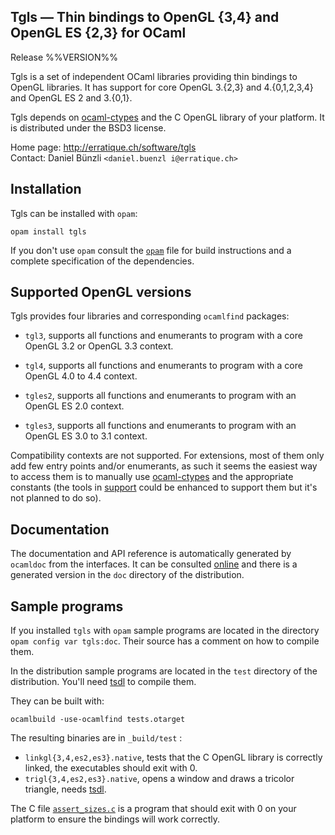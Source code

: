 Tgls — Thin bindings to OpenGL {3,4} and OpenGL ES {2,3} for OCaml
-------------------------------------------------------------------------------
Release %%VERSION%%

Tgls is a set of independent OCaml libraries providing thin bindings
to OpenGL libraries. It has support for core OpenGL 3.{2,3} and
4.{0,1,2,3,4} and OpenGL ES 2 and 3.{0,1}.

Tgls depends on [ocaml-ctypes][1] and the C OpenGL library of your
platform. It is distributed under the BSD3 license.
          
[1]: https://github.com/ocamllabs/ocaml-ctypes

Home page: http://erratique.ch/software/tgls  
Contact: Daniel Bünzli `<daniel.buenzl i@erratique.ch>`


## Installation

Tgls can be installed with `opam`:

    opam install tgls

If you don't use `opam` consult the [`opam`](opam) file for
build instructions and a complete specification of the dependencies.


## Supported OpenGL versions 

Tgls provides four libraries and corresponding `ocamlfind` packages:

* `tgl3`, supports all functions and enumerants to program with a
   core OpenGL 3.2 or OpenGL 3.3 context.

* `tgl4`, supports all functions and enumerants to program with a
   core OpenGL 4.0 to 4.4 context.

* `tgles2`, supports all functions and enumerants to program with an
   OpenGL ES 2.0 context.

* `tgles3`, supports all functions and enumerants to program with an
   OpenGL ES 3.0 to 3.1 context.

Compatibility contexts are not supported. For extensions, most of them
only add few entry points and/or enumerants, as such it seems the
easiest way to access them is to manually use [ocaml-ctypes][1] and
the appropriate constants (the tools in [support](support/) could be
enhanced to support them but it's not planned to do so).


## Documentation

The documentation and API reference is automatically generated by
`ocamldoc` from the interfaces. It can be consulted [online][3] and
there is a generated version in the `doc` directory of the
distribution.

[3]: http://erratique.ch/software/tgls/doc/


## Sample programs

If you installed `tgls` with `opam` sample programs are located in the
directory `opam config var tgls:doc`. Their source has a comment on
how to compile them.

In the distribution sample programs are located in the `test`
directory of the distribution. You'll need [tsdl][4] to compile them.

They can be built with:

    ocamlbuild -use-ocamlfind tests.otarget

The resulting binaries are in `_build/test` :

- `linkgl{3,4,es2,es3}.native`, tests that the C OpenGL library is 
  correctly linked, the executables should exit with 0. 
- `trigl{3,4,es2,es3}.native`, opens a window and draws a tricolor 
  triangle, needs [tsdl][4].

The C file [`assert_sizes.c`](test/assert_sizes.c) is a program that
should exit with 0 on your platform to ensure the bindings will
work correctly. 
  
[4]: http://erratique.ch/software/tsdl 
